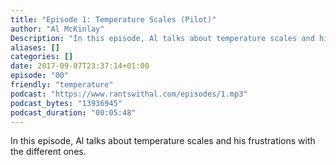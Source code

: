 ```yaml
---
title: "Episode 1: Temperature Scales (Pilot)"
author: "Al McKinlay"
Description: "In this episode, Al talks about temperature scales and his frustrations with the different ones."
aliases: []
categories: []
date: 2017-09-07T23:37:14+01:00
episode: "00"
friendly: "temperature"
podcast: "https://www.rantswithal.com/episodes/1.mp3"
podcast_bytes: "13936945"
podcast_duration: "00:05:48"
---
```


In this episode, Al talks about temperature scales and his frustrations with the different ones.